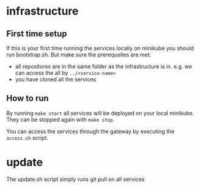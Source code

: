 # infrastructure

## First time setup
If this is your first time running the services locally on minikube you should run bootstrap.sh. But make sure the prerequsites are met:
- all repositores are in the same folder as the infrastructure is in. e.g. we can access the all by `../<service-name>`
- you have cloned all the services


## How to run
By running `make start` all services will be deployed on your local minikube.
They can be stopped again with `make stop`.

You can access the services through the gateway by executing the `access.sh` script.

# update
The update.sh script simply runs git pull on all services
